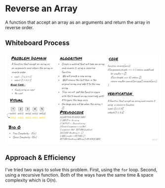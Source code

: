 # Reverse an Array
A function that accept an array as an arguments and return the array in
reverse order.

## Whiteboard Process
![whiteboard](./array-reverse.jpg)

## Approach & Efficiency
<!-- What approach did you take? Discuss Why. What is the Big O space/time for this approach? -->
I've tried two ways to solve this problem. First, using the ```for``` loop. Second, using a recursive function. Both of the ways have the same time & space complexity which is O(n).